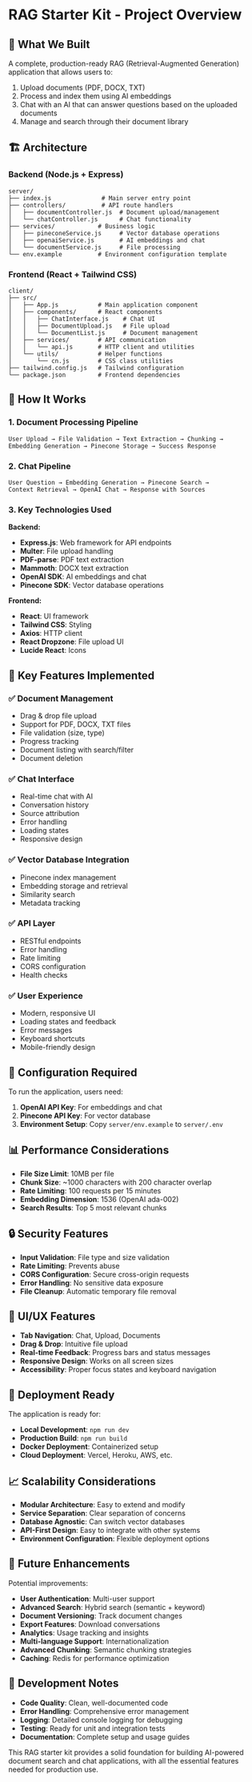 # RAG Starter Kit - Project Overview

## 🎯 What We Built

A complete, production-ready RAG (Retrieval-Augmented Generation) application that allows users to:
1. Upload documents (PDF, DOCX, TXT)
2. Process and index them using AI embeddings
3. Chat with an AI that can answer questions based on the uploaded documents
4. Manage and search through their document library

## 🏗️ Architecture

### Backend (Node.js + Express)
```
server/
├── index.js              # Main server entry point
├── controllers/          # API route handlers
│   ├── documentController.js  # Document upload/management
│   └── chatController.js      # Chat functionality
├── services/            # Business logic
│   ├── pineconeService.js     # Vector database operations
│   ├── openaiService.js       # AI embeddings and chat
│   └── documentService.js     # File processing
└── env.example          # Environment configuration template
```

### Frontend (React + Tailwind CSS)
```
client/
├── src/
│   ├── App.js           # Main application component
│   ├── components/      # React components
│   │   ├── ChatInterface.js    # Chat UI
│   │   ├── DocumentUpload.js   # File upload
│   │   └── DocumentList.js     # Document management
│   ├── services/        # API communication
│   │   └── api.js       # HTTP client and utilities
│   └── utils/           # Helper functions
│       └── cn.js        # CSS class utilities
├── tailwind.config.js   # Tailwind configuration
└── package.json         # Frontend dependencies
```

## 🔄 How It Works

### 1. Document Processing Pipeline
```
User Upload → File Validation → Text Extraction → Chunking → 
Embedding Generation → Pinecone Storage → Success Response
```

### 2. Chat Pipeline
```
User Question → Embedding Generation → Pinecone Search → 
Context Retrieval → OpenAI Chat → Response with Sources
```

### 3. Key Technologies Used

**Backend:**
- **Express.js**: Web framework for API endpoints
- **Multer**: File upload handling
- **PDF-parse**: PDF text extraction
- **Mammoth**: DOCX text extraction
- **OpenAI SDK**: AI embeddings and chat
- **Pinecone SDK**: Vector database operations

**Frontend:**
- **React**: UI framework
- **Tailwind CSS**: Styling
- **Axios**: HTTP client
- **React Dropzone**: File upload UI
- **Lucide React**: Icons

## 🚀 Key Features Implemented

### ✅ Document Management
- Drag & drop file upload
- Support for PDF, DOCX, TXT files
- File validation (size, type)
- Progress tracking
- Document listing with search/filter
- Document deletion

### ✅ Chat Interface
- Real-time chat with AI
- Conversation history
- Source attribution
- Error handling
- Loading states
- Responsive design

### ✅ Vector Database Integration
- Pinecone index management
- Embedding storage and retrieval
- Similarity search
- Metadata tracking

### ✅ API Layer
- RESTful endpoints
- Error handling
- Rate limiting
- CORS configuration
- Health checks

### ✅ User Experience
- Modern, responsive UI
- Loading states and feedback
- Error messages
- Keyboard shortcuts
- Mobile-friendly design

## 🔧 Configuration Required

To run the application, users need:

1. **OpenAI API Key**: For embeddings and chat
2. **Pinecone API Key**: For vector database
3. **Environment Setup**: Copy `server/env.example` to `server/.env`

## 📊 Performance Considerations

- **File Size Limit**: 10MB per file
- **Chunk Size**: ~1000 characters with 200 character overlap
- **Rate Limiting**: 100 requests per 15 minutes
- **Embedding Dimension**: 1536 (OpenAI ada-002)
- **Search Results**: Top 5 most relevant chunks

## 🔒 Security Features

- **Input Validation**: File type and size validation
- **Rate Limiting**: Prevents abuse
- **CORS Configuration**: Secure cross-origin requests
- **Error Handling**: No sensitive data exposure
- **File Cleanup**: Automatic temporary file removal

## 🎨 UI/UX Features

- **Tab Navigation**: Chat, Upload, Documents
- **Drag & Drop**: Intuitive file upload
- **Real-time Feedback**: Progress bars and status messages
- **Responsive Design**: Works on all screen sizes
- **Accessibility**: Proper focus states and keyboard navigation

## 🚀 Deployment Ready

The application is ready for:
- **Local Development**: `npm run dev`
- **Production Build**: `npm run build`
- **Docker Deployment**: Containerized setup
- **Cloud Deployment**: Vercel, Heroku, AWS, etc.

## 📈 Scalability Considerations

- **Modular Architecture**: Easy to extend and modify
- **Service Separation**: Clear separation of concerns
- **Database Agnostic**: Can switch vector databases
- **API-First Design**: Easy to integrate with other systems
- **Environment Configuration**: Flexible deployment options

## 🔮 Future Enhancements

Potential improvements:
- **User Authentication**: Multi-user support
- **Advanced Search**: Hybrid search (semantic + keyword)
- **Document Versioning**: Track document changes
- **Export Features**: Download conversations
- **Analytics**: Usage tracking and insights
- **Multi-language Support**: Internationalization
- **Advanced Chunking**: Semantic chunking strategies
- **Caching**: Redis for performance optimization

## 📝 Development Notes

- **Code Quality**: Clean, well-documented code
- **Error Handling**: Comprehensive error management
- **Logging**: Detailed console logging for debugging
- **Testing**: Ready for unit and integration tests
- **Documentation**: Complete setup and usage guides

This RAG starter kit provides a solid foundation for building AI-powered document search and chat applications, with all the essential features needed for production use. 